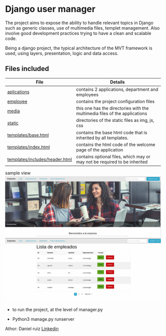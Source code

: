 # Django user manager

The project aims to expose the ability to handle relevant topics in Django such as generic classes, use of multimedia files, templet management. Also involve good development practices trying to have a clean and scalable code.

Being a django project, the typical architecture of the MVT framework is used, using layers, presentation, logic and data access.

## Files included

| File                                                             | Details                                                                    |
| ---------------------------------------------------------------- | -------------------------------------------------------------------------- |
| [aplications](aplications)                                       | contains 2 applications, department and employees                          |
| [employee](employee)                                             | contains the project configuration files                                   |
| [media](media)                                                   | this one has the directories with the multimedia files of the applications |
| [static](static)                                                 | directories of the static files as img, js, css                            |
| [templates/base.html](templates/base.html)                       | contains the base html code that is inherited by all templates.            |
| [templates/index.html](templates/index.html)                     | contains the html code of the welcome page of the application              |
| [templates/includes/header.html](templates/includes/header.html) | contains optional files, which may or may not be required to be inherited  |

sample view
![presentation](static/img/image.png)
![list_employee](static/img/lista_empleado.png)

- to run the project, at the level of manager.py

* Python3 manage.py runserver

Athor:
Daniel ruiz
[Linkedin](https://www.linkedin.com/in/daniel-ruiz)
